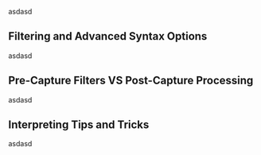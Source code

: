 asdasd

## Filtering and Advanced Syntax Options

asdasd

## Pre-Capture Filters VS Post-Capture Processing

asdasd

## Interpreting Tips and Tricks

asdasd
